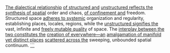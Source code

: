 
[The dialectical relationship](1/1/2/1/.Existential%20Dialectics) [of structured and](3/1/3/3/1/2/3/3/_Unstructured-Structured) [unstructured reflects the](3/1/3/3/1/2/3/3/_Unstructured-Structured) [synthesis of spatial](1/3/1/2/3/2/1/1/2/2/1/.Synthesis) order and chaos, [of confinement and](1/3/1/2/1/1/1/3/.Confinement) freedom. Structured space [adheres to systemic](2/2/2/1/3/2/.Homeostasis) organization and regularity, establishing places, locales, regions, while the [unstructured signifies the](3/1/3/3/1/2/3/3/_Unstructured-Structured) vast, infinite and [freely mutable quality](1/1/3/2/1/1/3/1/.Unchangeability) of space. The [interplay between the](2/1/1/3/3/.Social%20Interactions) [two constitutes the](1/3/1/2/3/3/1/3/3/1/.1,2-Addition) [creation of everywhere—an](1/2/1/1/3/.Everywhere) [amalgamation of manifold](1/1/3/1/1/3/2/3/.Manifolds) [yet distinct places](1/2/1/1/2/.Place) [scattered across the](1/2/1/2/1/2/.Empty%20Space) sweeping, unbounded spatial continuum.
[```](3/1/3/1/1/1/2/_One-Handed-Two-Handed)